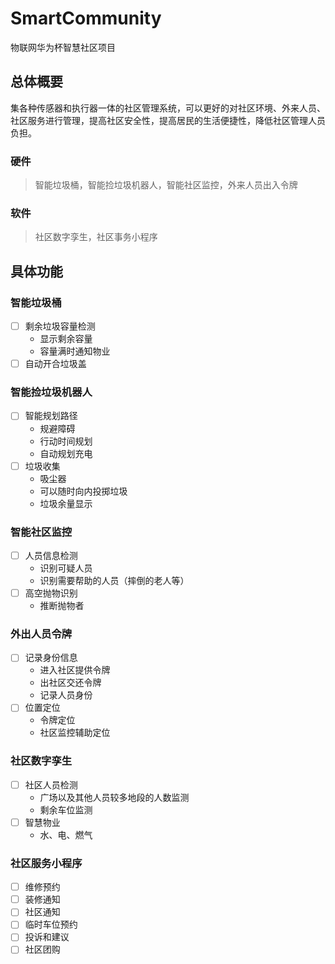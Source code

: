 # SmartCommunity
物联网华为杯智慧社区项目
## 总体概要

集各种传感器和执行器一体的社区管理系统，可以更好的对社区环境、外来人员、社区服务进行管理，提高社区安全性，提高居民的生活便捷性，降低社区管理人员负担。

### 硬件

> 智能垃圾桶，智能捡垃圾机器人，智能社区监控，外来人员出入令牌

### 软件

> 社区数字孪生，社区事务小程序

## 具体功能

### 智能垃圾桶

- [ ] 剩余垃圾容量检测
  - 显示剩余容量
  - 容量满时通知物业
- [ ] 自动开合垃圾盖

### 智能捡垃圾机器人

- [ ] 智能规划路径
  - 规避障碍
  - 行动时间规划
  - 自动规划充电
- [ ] 垃圾收集
  - 吸尘器
  - 可以随时向内投掷垃圾
  - 垃圾余量显示

### 智能社区监控

- [ ] 人员信息检测
  - 识别可疑人员
  - 识别需要帮助的人员（摔倒的老人等）
- [ ] 高空抛物识别
  - 推断抛物者

### 外出人员令牌

- [ ] 记录身份信息
  - 进入社区提供令牌
  - 出社区交还令牌
  - 记录人员身份
- [ ] 位置定位
  - 令牌定位
  - 社区监控辅助定位

### 社区数字孪生

- [ ] 社区人员检测
  - 广场以及其他人员较多地段的人数监测
  - 剩余车位监测
- [ ] 智慧物业
  - 水、电、燃气

### 社区服务小程序

- [ ] 维修预约
- [ ] 装修通知
- [ ] 社区通知
- [ ] 临时车位预约
- [ ] 投诉和建议
- [ ] 社区团购
